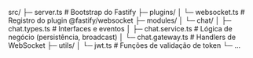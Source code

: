 src/
├─ server.ts             # Bootstrap do Fastify
├─ plugins/
│  └─ websocket.ts       # Registro do plugin @fastify/websocket
├─ modules/
│  └─ chat/
│     ├─ chat.types.ts   # Interfaces e eventos
│     ├─ chat.service.ts # Lógica de negócio (persistência, broadcast)
│     └─ chat.gateway.ts # Handlers de WebSocket
├─ utils/
│  └─ jwt.ts             # Funções de validação de token
└─ ...                   
